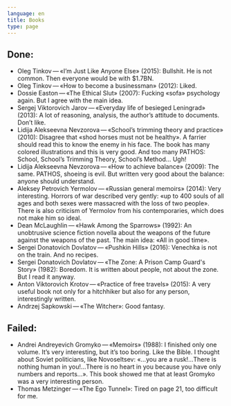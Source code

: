 ```yaml
---
language: en
title: Books
type: page
---
```


## Done:

- Oleg Tinkov — «I’m Just Like Anyone Else» (2015): Bullshit. He is not common. Then everyone would
  be with $1.7BN.
- Oleg Tinkov — «How to become a businessman» (2012): Liked.
- Dossie Easton — «The Ethical Slut» (2007): Fucking «sofa» psychology again. But I agree with the
  main idea.
- Sergej Viktorovich Jarov — «Everyday life of besieged Leningrad» (2013): A lot of reasoning,
  analysis, the author’s attitude to documents. Don’t like.
- Lidija Alekseevna Nevzorova — «School’s trimming theory and practice» (2010): Disagree that «shod
  horses must not be healthy». A farrier should read this to know the enemy in his face. The book
  has many colored illustrations and this is very good. And too many PATHOS: School, School’s
  Trimming Theory, School’s Method… Ugh!
- Lidija Alekseevna Nevzorova — «How to achieve balance» (2009): The same. PATHOS, shoeing is evil.
  But written very good about the balance: anyone should understand.
- Aleksey Petrovich Yermolov — «Russian general memoirs» (2014): Very interesting. Horrors of war
  described very gently: «up to 400 souls of all ages and both sexes were massacred with the loss of
  two people». There is also criticism of Yermolov from his contemporaries, which does not make him
  so ideal.
- Dean McLaughlin — «Hawk Among the Sparrows» (1992): An unobtrusive science fiction novella about
  the weapons of the future against the weapons of the past. The main idea: «All in good time».
- Sergei Donatovich Dovlatov — «Pushkin Hills» (2016): Venechka is not on the train. And no recipes.
- Sergei Donatovich Dovlatov — «The Zone: A Prison Camp Guard's Story» (1982): Boredom. It is
  written about people, not about the zone. But I read it anyway.
- Anton Viktorovich Krotov — «Practice of free travels» (2015): A very useful book not only for a
  hitchhiker but also for any person, interestingly written.
- Andrzej Sapkowski — «The Witcher»: Good fantasy.

## Failed:

- Andrei Andreyevich Gromyko — «Memoirs» (1988): I finished only one volume. It’s very interesting,
  but it’s too boring. Like the Bible. I thought about Soviet politicians, like Novoseltsev: «…you
  are a rusk!…There is nothing human in you!…There is no heart in you because you have only numbers
  and reports…». This book showed me that at least Gromyko was a very interesting person.
- Thomas Metzinger — «The Ego Tunnel»: Tired on page 21, too difficult for me.
